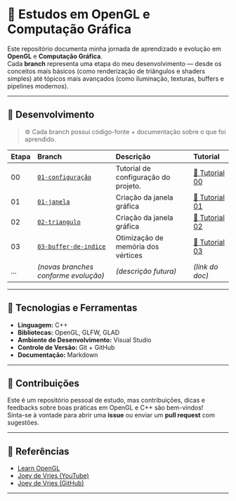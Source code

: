 ﻿# 🧠 Estudos em OpenGL e Computação Gráfica

Este repositório documenta minha jornada de aprendizado e evolução em **OpenGL** e **Computação Gráfica**.  
Cada **branch** representa uma etapa do meu desenvolvimento — desde os conceitos mais básicos (como renderização de triângulos e shaders simples) até tópicos mais avançados (como iluminação, texturas, buffers e pipelines modernos).

---

## 🌿 Desenvolvimento

> ⚙️ Cada branch possui código-fonte + documentação sobre o que foi aprendido.

| Etapa | Branch | Descrição | Tutorial |
|:------|:--------|:-----------|:----------|
| 00 | [`01-configuração`](#) | Tutorial de configuração do projeto. | [📄 Tutorial 00](./docs/00-configuração.md) |
| 01 | [`01-janela`](https://github.com/r7melo/estudos-opengl/tree/01-janela) | Criação da janela gráfica | [📄 Tutorial 01](./docs/01-janela.md) |
| 02 | [`02-triangulo`](https://github.com/r7melo/estudos-opengl/tree/02-triangulo) | Criação da janela gráfica | [📄 Tutorial 02](./docs/02-triangulo.md) |
| 03 | [`03-buffer-de-indice`](https://github.com/r7melo/estudos-opengl/tree/03-buffer-de-indice) | Otimização de memória dos vértices | [📄 Tutorial 03](./docs/03-buffer-de-indice.md) |
| ... | *(novas branches conforme evolução)* | *(descrição futura)* | *(link do doc)* |

---

## 🧩 Tecnologias e Ferramentas

- **Linguagem:** C++  
- **Bibliotecas:** OpenGL, GLFW, GLAD  
- **Ambiente de Desenvolvimento:** Visual Studio
- **Controle de Versão:** Git + GitHub  
- **Documentação:** Markdown


---

## 🤝 Contribuições

Este é um repositório pessoal de estudo, mas contribuições, dicas e feedbacks sobre boas práticas em OpenGL e C++ são bem-vindos!  
Sinta-se à vontade para abrir uma **issue** ou enviar um **pull request** com sugestões.

---

## 🔗 Referências

- [Learn OpenGL](https://learnopengl.com/)
- [Joey de Vries (YouTube)](https://www.youtube.com/playlist?list=PLPaoO-vpZnumdcb4tZc4x5Q-v7CkrQ6M-)
- [Joey de Vries (GitHub)](https://github.com/VictorGordan/opengl-tutorials)
---


